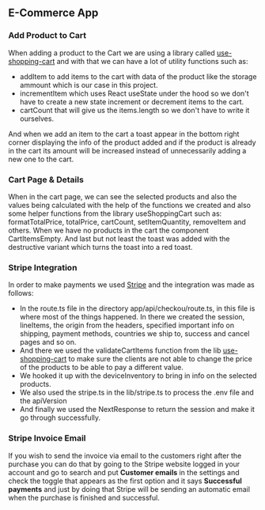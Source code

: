 ## E-Commerce App



### Add Product to Cart

When adding a product to the Cart we are using a library called [use-shopping-cart](https://github.com/dayhaysoos/use-shopping-cart#readme) and with that we can have a lot of utility functions such as:
* addItem to add items to the cart with data of the product like the storage ammount which is our case in this project.
* incrementItem which uses React useState under the hood so we don't have to create a new state increment or decrement items to the cart.
* cartCount that will give us the items.length so we don't have to write it ourselves.

And when we add an item to the cart a toast appear in the bottom right corner displaying the info of the product added and if the product is already in the cart its amount will be increased instead of unnecessarily adding a new one to the cart.

### Cart Page & Details

When in the cart page, we can see the selected products and also the values being calculated with the help of the functions we created and also some
helper functions from the library useShoppingCart such as: formatTotalPrice, totalPrice, cartCount, setItemQuantity, removeItem and others.
When we have no products in the cart the component CartItemsEmpty. And last but not least the toast was added with the destructive variant which turns the toast into a red toast.


### Stripe Integration

In order to make payments we used [Stripe](https://stripe.com) and the integration was made as follows:
 * In the route.ts file in the directory app/api/checkou/route.ts, in this file is where most of the things happened. In there we created the session, lineItems, the origin from the headers, specified important info on shipping, payment methods, countries we ship to, success and cancel pages and so on.
 * And there we used the validateCartItems function from the lib [use-shopping-cart](https://github.com/dayhaysoos/use-shopping-cart#readme) to make sure the clients are not able to change the price of the products to be able to pay a different value.
 * We hooked it up with the deviceInventory to bring in info on the selected products.
 * We also used the stripe.ts in the lib/stripe.ts to process the .env file and the apiVersion
 * And finally we used the NextResponse to return the session and make it go through successfully.


### Stripe Invoice Email

If you wish to send the invoice via email to the customers right after the purchase you can do that by going to the Stripe website logged in your account and go to search and put __Customer emails__ in the settings and check the toggle that appears as the first option and it says __Successful payments__ and just by doing that Stripe will be sending an automatic email when the purchase is finished and successful.
